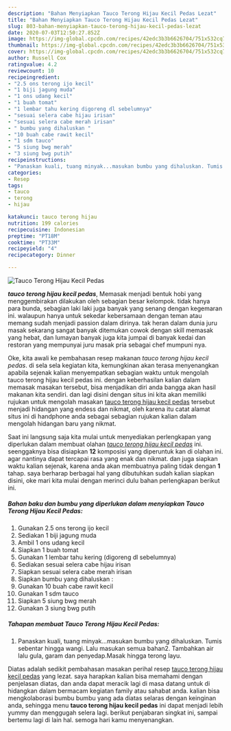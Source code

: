```yaml
---
description: "Bahan Menyiapkan Tauco Terong Hijau Kecil Pedas Lezat"
title: "Bahan Menyiapkan Tauco Terong Hijau Kecil Pedas Lezat"
slug: 803-bahan-menyiapkan-tauco-terong-hijau-kecil-pedas-lezat
date: 2020-07-03T12:50:27.852Z
image: https://img-global.cpcdn.com/recipes/42edc3b3b6626704/751x532cq70/tauco-terong-hijau-kecil-pedas-foto-resep-utama.jpg
thumbnail: https://img-global.cpcdn.com/recipes/42edc3b3b6626704/751x532cq70/tauco-terong-hijau-kecil-pedas-foto-resep-utama.jpg
cover: https://img-global.cpcdn.com/recipes/42edc3b3b6626704/751x532cq70/tauco-terong-hijau-kecil-pedas-foto-resep-utama.jpg
author: Russell Cox
ratingvalue: 4.2
reviewcount: 10
recipeingredient:
- "2.5 ons terong ijo kecil"
- "1 biji jagung muda"
- "1 ons udang kecil"
- "1 buah tomat"
- "1 lembar tahu kering digoreng dl sebelumnya"
- "sesuai selera cabe hijau irisan"
- "sesuai selera cabe merah irisan"
- " bumbu yang dihaluskan "
- "10 buah cabe rawit kecil"
- "1 sdm tauco"
- "5 siung bwg merah"
- "3 siung bwg putih"
recipeinstructions:
- "Panaskan kuali, tuang minyak...masukan bumbu yang dihaluskan. Tumis sebentar hingga wangi. Lalu masukan semua bahan2. Tambahkan air lalu gula, garam dan penyedap.Masak hingga terong layu."
categories:
- Resep
tags:
- tauco
- terong
- hijau

katakunci: tauco terong hijau 
nutrition: 199 calories
recipecuisine: Indonesian
preptime: "PT18M"
cooktime: "PT33M"
recipeyield: "4"
recipecategory: Dinner

---
```



![Tauco Terong Hijau Kecil Pedas](https://img-global.cpcdn.com/recipes/42edc3b3b6626704/751x532cq70/tauco-terong-hijau-kecil-pedas-foto-resep-utama.jpg)

<b><i>tauco terong hijau kecil pedas</i></b>, Memasak menjadi bentuk hobi yang menggembirakan dilakukan oleh sebagian besar kelompok. tidak hanya para bunda, sebagian laki laki juga banyak yang senang dengan kegemaran ini. walaupun hanya untuk sekedar kebersamaan dengan teman atau memang sudah menjadi passion dalam dirinya. tak heran dalam dunia juru masak sekarang sangat banyak ditemukan cowok dengan skill memasak yang hebat, dan lumayan banyak juga kita jumpai di banyak kedai dan restoran yang mempunyai juru masak pria sebagai chef mumpuni nya.

Oke, kita awali ke pembahasan resep makanan <i>tauco terong hijau kecil pedas</i>. di sela sela kegiatan kita, kemungkinan akan terasa menyenangkan apabila sejenak kalian menyempatkan sebagian waktu untuk mengolah tauco terong hijau kecil pedas ini. dengan keberhasilan kalian dalam memasak masakan tersebut, bisa menjadikan diri anda bangga akan hasil makanan kita sendiri. dan lagi disini dengan situs ini kita akan memiliki rujukan untuk mengolah masakan <u>tauco terong hijau kecil pedas</u> tersebut menjadi hidangan yang endess dan nikmat, oleh karena itu catat alamat situs ini di handphone anda sebagai sebagian rujukan kalian dalam mengolah hidangan baru yang nikmat.




Saat ini langsung saja kita mulai untuk menyediakan perlengkapan yang diperlukan dalam membuat olahan <u><i>tauco terong hijau kecil pedas</i></u> ini. seenggaknya bisa disiapkan <b>12</b> komposisi yang diperuntuk kan di olahan ini. agar nantinya dapat tercapai rasa yang enak dan nikmat. dan juga siapkan waktu kalian sejenak, karena anda akan membuatnya paling tidak dengan <b>1</b> tahap. saya berharap berbagai hal yang dibutuhkan sudah kalian siapkan disini, oke mari kita mulai dengan merinci dulu bahan perlengkapan berikut ini.

<!--inarticleads1-->

##### Bahan baku dan bumbu yang diperlukan dalam menyiapkan Tauco Terong Hijau Kecil Pedas:

1. Gunakan 2.5 ons terong ijo kecil
1. Sediakan 1 biji jagung muda
1. Ambil 1 ons udang kecil
1. Siapkan 1 buah tomat
1. Gunakan 1 lembar tahu kering (digoreng dl sebelumnya)
1. Sediakan sesuai selera cabe hijau irisan
1. Siapkan sesuai selera cabe merah irisan
1. Siapkan  bumbu yang dihaluskan :
1. Gunakan 10 buah cabe rawit kecil
1. Gunakan 1 sdm tauco
1. Siapkan 5 siung bwg merah
1. Gunakan 3 siung bwg putih




<!--inarticleads2-->

##### Tahapan membuat Tauco Terong Hijau Kecil Pedas:

1. Panaskan kuali, tuang minyak...masukan bumbu yang dihaluskan. Tumis sebentar hingga wangi. Lalu masukan semua bahan2. Tambahkan air lalu gula, garam dan penyedap.Masak hingga terong layu.




Diatas adalah sedikit pembahasan masakan perihal resep <u>tauco terong hijau kecil pedas</u> yang lezat. saya harapkan kalian bisa memahami dengan penjelasan diatas, dan anda dapat meracik lagi di masa datang untuk di hidangkan dalam bermacam kegiatan family atau sahabat anda. kalian bisa mengkolaborasi bumbu bumbu yang ada diatas selaras dengan keinginan anda, sehingga menu <b>tauco terong hijau kecil pedas</b> ini dapat menjadi lebih yummy dan menggugah selera lagi. berikut penjabaran singkat ini, sampai bertemu lagi di lain hal. semoga hari kamu menyenangkan.
